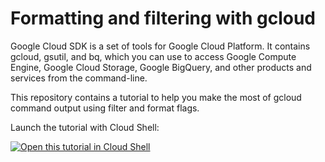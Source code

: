 # Formatting and filtering with gcloud

Google Cloud SDK is a set of tools for Google Cloud Platform. 
It contains gcloud, gsutil, and bq, which you can use to access Google Compute Engine, Google Cloud Storage, Google BigQuery, and other products and services from the command-line.

This repository contains a tutorial to help you make the most of gcloud command output using filter and format flags.

Launch the tutorial with Cloud Shell:

[![Open this tutorial in Cloud
Shell](http://gstatic.com/cloudssh/images/open-btn.png)](https://console.cloud.google.com/cloudshell/open?git_repo=https://github.com/sanguinecloud/filter-format-tutorial.git&page=editor&tutorial=sdk/tutorial.md)
